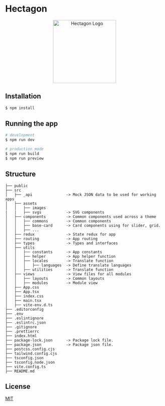 # Hectagon

<p align="center">
  <a href="https://hectagon.finance/" target="blank"><img src="
https://539947357-files.gitbook.io/~/files/v0/b/gitbook-x-prod.appspot.com/o/spaces%2FQC6YR2YUPWf8CjZ47TNI%2Ficon%2FCZQku5cw38q8J5SOdXa5%2FHECTAGON%20512x512.png?alt=media&token=2a5b6996-1915-43d9-baa5-7d2c24b2c207" width="200" alt="Hectagon Logo" /></a>
</p>

## Installation

```bash
$ npm install
```

## Running the app

```bash
# development
$ npm run dev

# production mode
$ npm run build
$ npm run preview
```

## Structure

```
├── public
├── src
│   ├── _api               -> Mock JSON data to be used for working apps
│   ├── assets
│   │   ├── images
|   |   ├── svgs           -> SVG components
│   ├── components         -> Common components used across a theme
│   │   ├── commons        -> Common components
│   │   ├── base-card      -> Card components using for slider, grid.
│   │   ├── ...
│   ├── redux              -> State redux for app
│   ├── routing            -> App routing
│   ├── types              -> Types and interfaces
│   ├── utils
│   │   ├── constants      -> App constants
│   │   ├── helper         -> App helper function
│   │   ├── locales        -> Translate function
│   │   │   ├── languages  -> Define translate languages
│   │   ├── utilities      -> Translate function
│   ├── views              -> View files for all modules
│   │   ├── layouts        -> Common layouts
│   │   ├── modules        -> Module view
│   ├── App.css
│   ├── App.tsx
│   ├── index.css
│   ├── main.tsx
│   ├── vite-env.d.ts
├── .editorconfig
├── .env
├── .eslintignore
├── .eslintrc.json
├── .gitignore
├── .prettierrc
├── index.html
├── package-lock.json      -> Package lock file.
├── package.json           -> Package json file.
├── postcss.config.cjs
├── tailwind.config.cjs
├── tsconfig.json
├── tsconfig.node.json
├── vite.config.ts
├── README.md
```

## License

[MIT](https://choosealicense.com/licenses/mit/)
